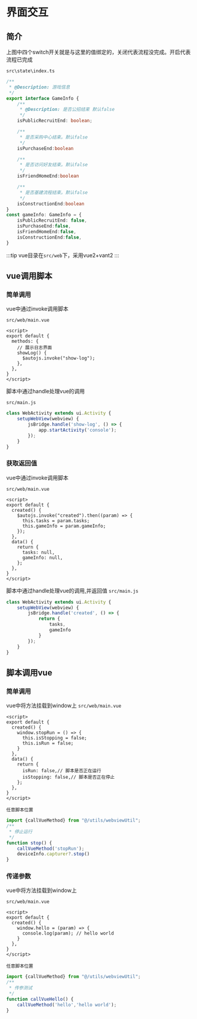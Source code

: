 # 界面交互
## 简介
<Mimg src="logic/img_2.png" width="700"/>

上图中四个switch开关就是与这里的值绑定的，关闭代表流程没完成。开启代表流程已完成

`src\state\index.ts`
```ts
/**
 * @Description: 游戏信息
 */
export interface GameInfo {
    /**
     * @Description: 是否公招结束 默认false
     */
    isPublicRecruitEnd: boolean;

    /**
     * 是否采购中心结束。默认false
     */
    isPurchaseEnd:boolean

    /**
     * 是否访问好友结束。默认false
     */
    isFriendHomeEnd:boolean

    /**
     * 是否基建流程结束。默认false
     */
    isConstructionEnd:boolean
}
const gameInfo: GameInfo = {
    isPublicRecruitEnd: false,
    isPurchaseEnd:false,
    isFriendHomeEnd:false,
    isConstructionEnd:false,
}
```
:::tip
vue目录在`src/web`下，采用vue2+vant2
:::
## vue调用脚本
### 简单调用
vue中通过invoke调用脚本

`src/web/main.vue`
```vue
<script>
export default {
  methods: {
    // 展示日志界面
    showLog() {
      $autojs.invoke("show-log");
    },
  },
}
</script>
```
脚本中通过handle处理vue的调用

`src/main.js`
```js
class WebActivity extends ui.Activity {
    setupWebView(webview) {
        jsBridge.handle('show-log', () => {
            app.startActivity('console');
        });
    }   
}
```
### 获取返回值

vue中通过invoke调用脚本

`src/web/main.vue`
```vue
<script>
export default {
  created() {
    $autojs.invoke("created").then((param) => {
      this.tasks = param.tasks;
      this.gameInfo = param.gameInfo;
    });
  },
  data() {
    return {
      tasks: null,
      gameInfo: null,
    };
  },
}
</script>
```
脚本中通过handle处理vue的调用,并返回值
`src/main.js`
```js
class WebActivity extends ui.Activity {
    setupWebView(webview) {
        jsBridge.handle('created', () => {
            return {
                tasks,
                gameInfo
            }
        });
    }   
}
```
## 脚本调用vue
### 简单调用
vue中将方法挂载到window上
`src/web/main.vue`
```vue
<script>
export default {
  created() {
    window.stopRun = () => {
      this.isStopping = false;
      this.isRun = false;
    }
  },
  data() {
    return {
      isRun: false,// 脚本是否正在运行
      isStopping: false,// 脚本是否正在停止
    };
  },
}
</script>
```
`任意脚本位置`
```ts
import {callVueMethod} from "@/utils/webviewUtil";
/**
 * 停止运行
 */
function stop() {
    callVueMethod('stopRun');
    deviceInfo.capturer?.stop()
}
```
### 传递参数
vue中将方法挂载到window上

`src/web/main.vue`
```vue
<script>
export default {
  created() {
    window.hello = (param) => {
      console.log(param); // hello world
    }
  },
}
</script>
```
`任意脚本位置`
```ts
import {callVueMethod} from "@/utils/webviewUtil";
/**
 * 传参测试
 */
function callVueHello() {
    callVueMethod('hello','hello world');
}
```